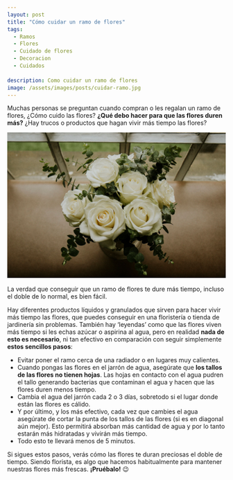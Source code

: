 ```yaml
---
layout: post
title: "Cómo cuidar un ramo de flores"
tags:
  - Ramos
  - Flores
  - Cuidado de flores
  - Decoracion
  - Cuidados

description: Como cuidar un ramo de flores
image: /assets/images/posts/cuidar-ramo.jpg
---
```


Muchas personas se preguntan cuando compran o les regalan un ramo de flores, ¿Cómo cuido las flores? **¿Qué debo hacer para que las flores duren más?** ¿Hay trucos o productos que hagan vivir más tiempo las flores?

![Cuidar flores](/assets/images/posts/ramodeflores.jpg)


La verdad que conseguir que un ramo de flores te dure más tiempo, incluso el doble de lo normal, es bien fácil.

Hay diferentes productos líquidos y granulados que sirven para hacer vivir más tiempo las flores, que puedes conseguir en una floristería o tienda de jardinería sin problemas. También hay ‘leyendas’ como que las flores viven más tiempo si les echas azúcar o aspirina al agua, pero en realidad  **nada de esto es necesario**, ni tan efectivo en comparación con seguir simplemente **estos sencillos pasos**:

* Evitar poner el ramo cerca de una radiador o en lugares muy calientes.
* Cuando pongas las flores en el jarrón de agua, asegúrate que **los tallos de las flores no tienen hojas**. Las hojas en contacto con el agua pudren el tallo generando bacterias que contaminan el agua y hacen que las flores duren menos tiempo.
* Cambia el agua del jarrón cada 2 o 3 días, sobretodo si el lugar donde están las flores es cálido.
* Y por último, y los más efectivo, cada vez que cambies el agua asegúrate de cortar la punta de los tallos de las flores (si es en diagonal aún mejor). Esto permitirá absorban más cantidad de agua y por lo tanto estarán más hidratadas y vivirán más tiempo.
* Todo esto te llevará menos de 5 minutos.

<!-- FOTO TIJERAS Y PUNTAS -->

Si sigues estos pasos, verás cómo las flores te duran preciosas el doble de tiempo. Siendo florista, es algo que hacemos habitualmente para mantener nuestras flores más frescas. **¡Pruébalo!** 😉
